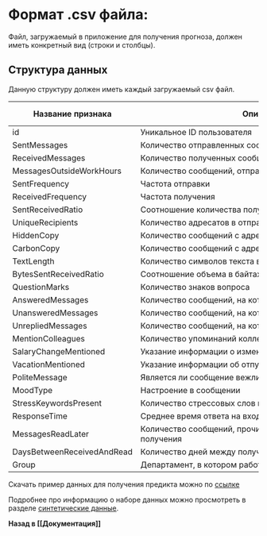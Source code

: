 # Формат .csv файла:
Файл, загружаемый в приложение для получения прогноза, должен иметь конкретный вид (строки и столбцы).

## Структура данных
Данную структуру должен иметь каждый загружаемый csv файл.

| Название признака          | Описание признака                                                       | Распределение признака | Формат значений | 
| -------------------------- | ----------------------------------------------------------------------- | ---------------------- | --------------- | 
| id                         | Уникальное ID пользователя                                              | -                      | int             |
| SentMessages               | Количество отправленных сообщений                                       | Пуассона               | int             | 
| ReceivedMessages           | Количество полученных сообщений                                         | Пуассона               | int             | 
| MessagesOutsideWorkHours   | Количество сообщений, отправленных вне рабочего дня                     | Пуассона               | int             | 
| SentFrequency              | Частота отправки                                                        | Пуассона               | int             | 
| ReceivedFrequency          | Частота получения                                                       | Пуассона               | int             |
| SentReceivedRatio          | Соотношение количества полученных и отправленных сообщений              | Равномерное            | float           | 
| UniqueRecipients           | Количество адресатов в отправляемых сообщениях                          | Пуассона               | int             |  
| HiddenCopy                 | Количество сообщений с адресатами в поле «скрытая копия»                | Экспоненциальное       | int             |  
| CarbonCopy                 | Количество сообщений с адресатами в поле «копия»                        | Экспоненциальное       | int             |  
| TextLength                 | Количество символов текста в исходящих сообщениях                       | Логнормальное          | int             |   
| BytesSentReceivedRatio     | Соотношение объема в байтах получаемых и отправляемых сообщений         | Равномерное            | float           |  
| QuestionMarks              | Количество знаков вопроса                                               | Равномерное            | int             | 
| AnsweredMessages           | Количество сообщений, на которые пользователь получил ответ             | Нормальное             | int             |  
| UnansweredMessages         | Количество сообщений, на которые сотрудник не получил ответа            | Нормальное             | int             |  
| UnrepliedMessages          | Количество сообщений, на которые сотрудник сам не ответил               | Нормальное             | int             | 
| MentionColleagues          | Количество упоминаний коллег                                            | Нормальное             | int             | 
| SalaryChangeMentioned      | Указание информации о изменении зарплаты                                | Случайное              | int             |  
| VacationMentioned          | Указание информации об отпуске                                          | Случайное              | int             | 
| PoliteMessage              | Является ли сообщение вежливым?                                         | Случайное              | int             |  
| MoodType                   | Настроение в сообщении                                                  | Случайное              | int             | 
| StressKeywordsPresent      | Количество стрессовых слов в письме                                     | Нормальное             | int             |  
| ResponseTime               | Среднее время ответа на входящие сообщения                              | Нормальное             | int             | 
| MessagesReadLater          | Количество сообщений, прочитанных спустя 4 часа и более после получения | Нормальное             | int             |  
| DaysBetweenReceivedAndRead | Количество дней между получением и прочтением письма                    | Нормальное             | int             |  
| Group                      | Департамент, в котором работает пользователь                            | -                      | str             |  

Скачать пример данных для получения предикта можно по [ссылке](https://drive.google.com/file/d/14vt5hDdWAM-828vza9QQMP4u1GlVQ8kn/view?usp=sharing)

Подробнее про информацию о наборе данных можно просмотреть в разделе [синтетические данные](./синтетические_данные.md).

**Назад в [[Документация]]**
